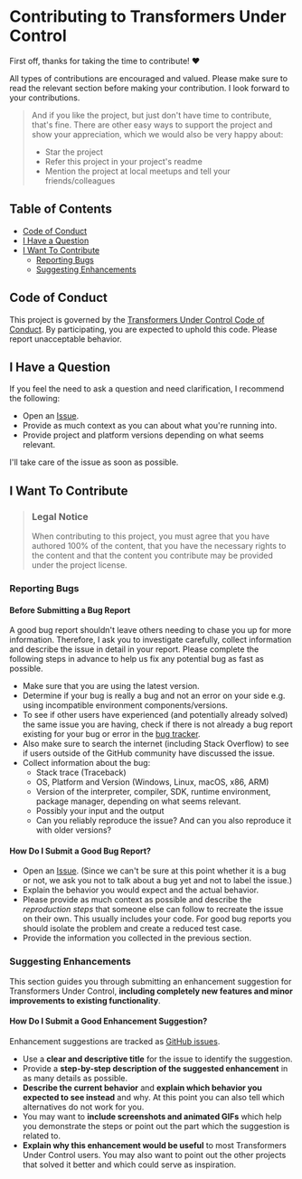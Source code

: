
# Contributing to Transformers Under Control

First off, thanks for taking the time to contribute! ❤️

All types of contributions are encouraged and valued. Please make sure to read the relevant section before making your contribution. I look forward to your contributions. 



> And if you like the project, but just don't have time to contribute, that's fine. There are other easy ways to support the project and show your appreciation, which we would also be very happy about:
> 
> - Star the project
> - Refer this project in your project's readme
> - Mention the project at local meetups and tell your friends/colleagues




## Table of Contents

- [Code of Conduct](#code-of-conduct)
- [I Have a Question](#i-have-a-question)
- [I Want To Contribute](#i-want-to-contribute)
  - [Reporting Bugs](#reporting-bugs)
  - [Suggesting Enhancements](#suggesting-enhancements)



## Code of Conduct

This project is governed by the [Transformers Under Control Code of Conduct](https://github.com/Jonkellys/transformers-under-control/blob/master/CODE_OF_CONDUCT.md).
By participating, you are expected to uphold this code. Please report unacceptable behavior.



## I Have a Question

If you feel the need to ask a question and need clarification, I recommend the following:

- Open an [Issue](https://github.com/Jonkellys/transformers-under-control/issues/new).
- Provide as much context as you can about what you're running into.
- Provide project and platform versions depending on what seems relevant.

I'll take care of the issue as soon as possible.


## I Want To Contribute

> ### Legal Notice
> 
> When contributing to this project, you must agree that you have authored 100% of the content, that you have the necessary rights to the content and that the content you contribute may be provided under the project license.



### Reporting Bugs


#### Before Submitting a Bug Report

A good bug report shouldn't leave others needing to chase you up for more information. Therefore, I ask you to investigate carefully, collect information and describe the issue in detail in your report. Please complete the following steps in advance to help us fix any potential bug as fast as possible.

- Make sure that you are using the latest version.
- Determine if your bug is really a bug and not an error on your side e.g. using incompatible environment components/versions.
- To see if other users have experienced (and potentially already solved) the same issue you are having, check if there is not already a bug report existing for your bug or error in the [bug tracker](https://github.com/Jonkellys/transformers-under-control/issues?q=label%3Abug).
- Also make sure to search the internet (including Stack Overflow) to see if users outside of the GitHub community have discussed the issue.
- Collect information about the bug:
  - Stack trace (Traceback)
  - OS, Platform and Version (Windows, Linux, macOS, x86, ARM)
  - Version of the interpreter, compiler, SDK, runtime environment, package manager, depending on what seems relevant.
  - Possibly your input and the output
  - Can you reliably reproduce the issue? And can you also reproduce it with older versions?




#### How Do I Submit a Good Bug Report?

- Open an [Issue](https://github.com/Jonkellys/transformers-under-control/issues/new). (Since we can't be sure at this point whether it is a bug or not, we ask you not to talk about a bug yet and not to label the issue.)
- Explain the behavior you would expect and the actual behavior.
- Please provide as much context as possible and describe the *reproduction steps* that someone else can follow to recreate the issue on their own. This usually includes your code. For good bug reports you should isolate the problem and create a reduced test case.
- Provide the information you collected in the previous section.



### Suggesting Enhancements

This section guides you through submitting an enhancement suggestion for Transformers Under Control, **including completely new features and minor improvements to existing functionality**. 




#### How Do I Submit a Good Enhancement Suggestion?

Enhancement suggestions are tracked as [GitHub issues](https://github.com/Jonkellys/transformers-under-control/issues).

- Use a **clear and descriptive title** for the issue to identify the suggestion.
- Provide a **step-by-step description of the suggested enhancement** in as many details as possible.
- **Describe the current behavior** and **explain which behavior you expected to see instead** and why. At this point you can also tell which alternatives do not work for you.
- You may want to **include screenshots and animated GIFs** which help you demonstrate the steps or point out the part which the suggestion is related to.
- **Explain why this enhancement would be useful** to most Transformers Under Control users. You may also want to point out the other projects that solved it better and which could serve as inspiration.
